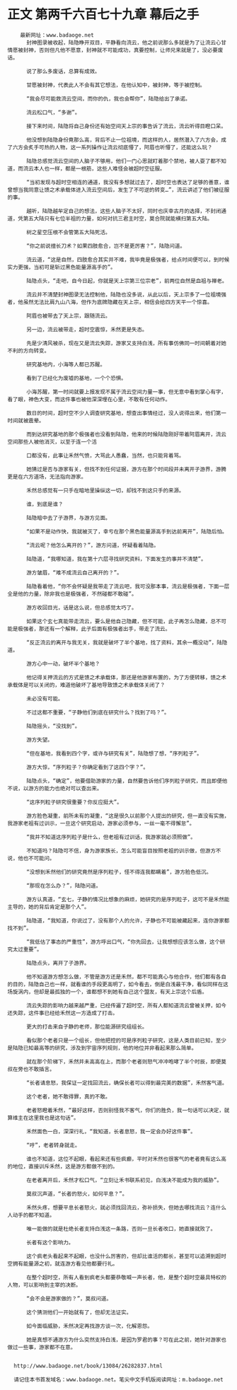 # 正文 第两千六百七十九章 幕后之手
        最新网址：www.badaoge.net
          封神图录被收起，陆隐睁开双目，平静看向流云，他之前说那么多就是为了让流云心甘情愿被封神，否则但凡他不愿意，封神就不可能成功，真要控制，让师兄来就是了，没必要废话。
      
          说了那么多废话，总算有成效。
      
          甘愿被封神，代表此人不会有其它想法，在他认知中，被封神，等于被控制。
      
          “我会尽可能救流云空间，而你的仇，我也会帮你”，陆隐给出了承诺。
      
          流云松口气，“多谢”。
      
          接下来时间，陆隐将自己身份还有始空间天上宗的事告诉了流云，流云听得目瞪口呆。
      
          他没想到陆隐身份竟那么高，背后不止一位祖境，而这样的人，居然潜入了六方会，成了六方会炙手可热的人物，这一系列操作让流云彻底懵了，阿眉也听懵了，还能这么玩？
      
          陆隐总感觉流云空间的人脑子不够用，他们一门心思就盯着那个禁地，被人耍了都不知道，而流云本人也一样，都是一根筋，这些人难怪会被超时空征服。
      
          “当初发现与超时空相连的通道，我没有多想就过去了，超时空也表达了足够的善意，谁曾想当我同意让馈之术承载体进入流云空间后，发生了不可逆的转变…”，流云讲述了他们被征服的事。
      
          越听，陆隐越牟定自己的想法，这些人脑子不太好，同时也庆幸古月的选择，不封闭通道，凭第五大陆只有七位半祖的力量，如何对抗三君主时空，莫合院就能横扫第五大陆。
      
          树之星空压根不会管第五大陆死活。
      
          “你之前说擅长刀术？如果四肢愈合，岂不是更厉害？”，陆隐问道。
      
          流云道，“这是自然，四肢愈合其实并不难，我毕竟是极强者，给点时间便可以，到时候实力更强，当初可是斩过黑色能量源高手的”。
      
          陆隐点头，“走吧，自今日起，你就是天上宗第三位宗老”，前两位自然是血祖与禅老。
      
          流云并不清楚封神图录无法控制他，陆隐也没多说，从此以后，天上宗多了一位祖境强者，他虽然无法比肩九山八海，但作为底牌隐藏在天上宗，相信会给四方天平一个惊喜。
      
          阿眉也被带去了天上宗，跟随流云。
      
          另一边，流云被带走，超时空震惊，禾然更是失态。
      
          先是少清风被杀，现在又是流云失踪，游家又支持白浅，所有事仿佛同一时间朝着对她不利的方向转变。
      
          研究基地内，小海等人都已苏醒。
      
          看到了已经化为废墟的基地，一个个恐惧。
      
          小海苏醒，第一时间就要上报发现不属于流云空间力量一事，但无意中看到掌心有字，看了眼，神色大变，而这件事也被他深深埋在心里，不敢有任何动作。
      
          数日的时间，超时空不少人调查研究基地，想查出事情经过，没人说得出来，他们第一时间就被震晕。
      
          而到达研究基地的那个极强者也没看到陆隐，他来的时候陆隐刚好带着阿眉离开，流云空间那些人被他消灭，以至于连一个活
      
          口都没有，此事让禾然气愤，大骂此人愚蠢，当然，也只能背着骂。
      
          她猜过是否与游家有关，但找不到任何证据，游方在那个时间段并未离开子游界，游腾更是在六方道场，无法指向游家。
      
          禾然总感觉有一只手在暗地里操纵这一切，却找不到这只手的来源。
      
          谁，到底是谁？
      
          陆隐暗中去了子游界，与游方见面。
      
          “如果不是动作快，我就被灭了，幸亏在那个黑色能量源高手到达前离开”，陆隐后怕。
      
          “流云呢？他怎么离开的？”，游方问道，怀疑看着陆隐。
      
          陆隐道，“我哪知道，我在第十六层寻找研究资料，下面发生的事并不清楚”。
      
          游方皱眉，“难不成流云自己离开的？”。
      
          陆隐看着他，“你不会怀疑是我带走了流云吧，我可没那本事，流云是极强者，下面一层全是他的力量，除非我也是极强者，不然碰都不敢碰”。
      
          游方收回目光，话是这么说，但总感觉太巧了。
      
          如果这个玄七真能带走流云，要么是他自己隐藏，但不可能，此子再怎么隐藏，总不可能是极强者，那还有一个解释，此子后面有极强者出手，带走了流云。
      
          “反正流云的离开与我无关，我就是破坏了半个基地，找了资料，其余一概没动”，陆隐道。
      
          游方心中一动，破坏半个基地？
      
          他记得关押流云的方式是馈之术承载体，那还是他游家布置的，为了方便转移，馈之术承载体是可以关闭的，难道他破坏了基地导致馈之术承载体关闭了？
      
          未必没有可能。
      
          不过这都不重要，“子静他们到底在研究什么？找到了吗？”。
      
          陆隐摇头，“没找到”。
      
          游方失望。
      
          “但在基地，我看到四个字，或许与研究有关”，陆隐想了想，“序列粒子”。
      
          游方大惊，“序列粒子？你确定看到了这四个字？”。
      
          陆隐点头，“确定”，他要借助游家的力量，自然要告诉他们序列粒子研究，而且即便他不说，以游方的能力也绝对可以查出来。
      
          “这序列粒子研究很重要？你反应挺大”。
      
          游方脸色凝重，前所未有的凝重，“这是很久以前那个人提出的研究，但一直没有实施，我游家老祖有过训示，一旦这个研究启动，游家必须参与，一丝一毫不得懈怠”。
      
          “我并不知道这序列粒子是什么，但老祖有过训话，我游家就必须照做”。
      
          不知道吗？陆隐可不信，身为游家族长，怎么可能盲目按照老祖的训示做，但游方不说，他也不可能问。
      
          “没想到禾然他们的研究竟然是序列粒子，怪不得连我都瞒着”，游方脸色低沉。
      
          “那现在怎么办？”，陆隐问道。
      
          游方认真道，“玄七，子静的情况比想象的麻烦，她研究的是序列粒子，这可不是禾然能主导的，她的背后肯定是那个人”。
      
          陆隐道，“我知道，你说过了，没有那个人的允许，子静也不可能被藏起来，连你游家都找不到”。
      
          “我低估了事态的严重性”，游方呼出口气，“你先回去，让我想想应该怎么做，这个研究太过重要”。
      
          陆隐点头，离开了子游界。
      
          他不知道游方想怎么做，不管是游方还是禾然，都不可能真心与他合作，他们都有各自的目的，陆隐自己也一样，就看谁的手段更高明了，如今看去，倒是白浅最干净，看似同样在这场旋涡内，但却是最孤独的一个，谁都想不到她有自己这个盟友，有天上宗这个后盾。
      
          流云失踪的影响力越来越严重，已经传遍了超时空，所有人都知道流云曾被关押，如今还失踪，这件事已经给禾然这一方造成了打击。
      
          更大的打击来自子静的老师，那位能源研究组组长。
      
          看似那个老者只是一个组长，但他把控的可是序列粒子研究，这是人类目前已知，至少是陆隐已知最高等的研究，涉及到宇宙序列规则，他的地位并非看起来那么简单。
      
          就在那个阶梯下，禾然并未高高在上，而那个老者则怒气冲冲咆哮了半个时辰，即便莫叔在旁也不敢插言。
      
          “长者请息怒，我保证一定找回流云，确保长者可以得到最完美的数据”，禾然客气道。
      
          这个老者，她不敢得罪，真的不敢。
      
          老者怒瞪着禾然，“最好这样，否则别怪我不客气，你们的胜负，我一句话可以决定，就算维主在这里我也是这句话”。
      
          禾然面色一白，深深行礼，“我知道，长者息怒，我一定会办好这件事”。
      
          “哼”，老者转身就走。
      
          谁也不知道，这位不起眼，看起来还有些疯癫，平时对禾然也很客气的老者竟有这么高的地位，直接训斥禾然，这是游方都做不到的。
      
          在老者离开后，禾然才松口气，“立刻让禾书联系初见，白浅决不能成为我的威胁”。
      
          莫叔沉声道，“长者的怒火，如何平息？”。
      
          禾然头疼，想要平息长者怒火，就必须找回流云，弥补损失，但她去哪找流云？连什么人动手的都不知道。
      
          唯一能做的就是杜绝长者支持白浅这一条路，否则一旦长者改口，她直接就败了。
      
          长者有这个影响力。
      
          这个疯老头看起来不起眼，也没什么厉害的，但却比谁活的都长，甚至可以追溯到超时空拥有能量源之初，就连游方看见他都要行礼。
      
          在整个超时空，所有人看到疯老头都要恭敬喊一声长者，他，是整个超时空最具特权的人物，可以影响到主宰的决断。
      
          “会不会是游家做的？”，莫叔问道。
      
          这个猜测他们一开始就有了，但却无法证实。
      
          如今面临威胁，禾然决定再找游方谈一次，化解恩怨。
      
          她是真想不通游方为什么突然支持白浅，是因为罗君的事？可在此之前，她针对游家也做过一些事，游家都不在意。
      
      
      http://www.badaoge.net/book/13084/26282837.html
      
      请记住本书首发域名：www.badaoge.net。笔尖中文手机版阅读网址：m.badaoge.net